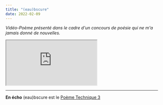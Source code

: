 ```yaml
---
title: "(eau)bscure"
date: 2022-02-09
---
```


*Vidéo-Poème présenté dans le cadre d'un concours de poésie qui ne m'a jamais donné de nouvelles.*

<iframe src="https://ia801502.us.archive.org/29/items/eaubscure/%28eau%29bscure.mp4" webkitallowfullscreen="true" mozallowfullscreen="true" allow="autoplay" allowfullscreen></iframe>

---- 

**En écho** (eau)bscure est le [Poème Technique 3](https://blank.blue/textes-videos/#po%c3%a8mes-techniques)
